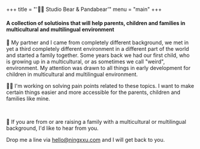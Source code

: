 +++
title = "'🐻🐼 Studio Bear & Pandabear'"
menu = "main"
+++

#### A collection of solutioins that will help parents, children and families in multicultural and multilingual environment

👶 My partner and I came from completely different background, we met in yet a third completely different environment in a different part of the world and started a family together. Some years back we had our first child, who is growing up in a multicultural, or as sometimes we call "weird", environment. My attention was drawn to all things in early development for children in multicultural and multilingual environment.

🙋‍♀️ I'm working on solving pain points related to these topics. I want to make certain things easier and more accessible for the parents, children and families like mine.

&nbsp;
&nbsp;


👋 If you are from or are raising a family with a multicultural or multilingual background, I'd like to hear from you.

Drop me a line via [hello@ningxxu.com](mailto:hello@ningxxu.com) and I will get back to you.